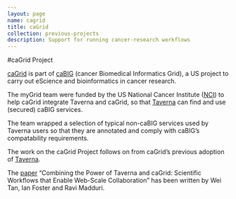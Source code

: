 ```yaml
---
layout: page
name: cagrid
title: caGrid
collection: previous-projects
description: Support for running cancer-research workflows
---
```


#caGrid Project

[caGrid](http://www.cagrid.org/) is part of [caBIG](http://cabig.cancer.gov/) (cancer Biomedical Informatics Grid), a US project to carry out eScience and bioinformatics in cancer research.

The myGrid team were funded by the US National Cancer Institute ([NCI](http://www.cancer.gov/)) to help caGrid integrate Taverna and caGrid, so that [Taverna](http://www.taverna.org.uk/) can find and use (secured) caBIG services.

The team wrapped a selection of typical non-caBIG services used by Taverna users so that they are annotated and comply with caBIG’s compatability requirements.

The work on the caGrid Project follows on from caGrid’s previous adoption of [Taverna](http://www.taverna.org.uk/).

The [paper](http://dx.doi.org/10.1109/MIC.2008.120) “Combining the Power of Taverna and caGrid: Scientific Workflows that Enable Web-Scale Collaboration” has been written by Wei Tan, Ian Foster and Ravi Madduri.